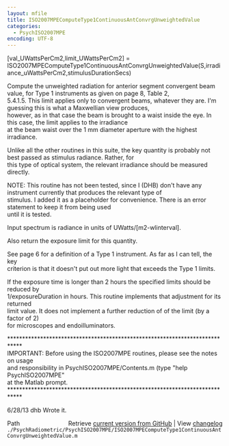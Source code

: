 ```yaml
---
layout: mfile
title: ISO2007MPEComputeType1ContinuousAntConvrgUnweightedValue
categories:
  - PsychISO2007MPE
encoding: UTF-8
---
```


[val\_UWattsPerCm2,limit\_UWattsPerCm2] = ISO2007MPEComputeType1ContinuousAntConvrgUnweightedValue(S,irradiance\_uWattsPerCm2,stimulusDurationSecs)  

Compute the unweighted radiation for anterior segment convergent beam value, for Type 1 instruments as given on page 8, Table 2,  
5\.4.1.5.  This limit applies only to convergent beams, whatever they are.  I'm guessing this is what a Maxwellian view produces,  
however, as in that case the beam is brought to a waist inside the eye.  In this case, the limit applies to the irradiance  
at the beam waist over the 1 mm diameter aperture with the highest irradiance.  

Unlike all the other routines in this suite, the key quantity is probably not best passed as stimulus radiance.  Rather, for  
this type of optical system, the relevant irradiance should be measured directly.  

NOTE: This routine has not been tested, since I (DHB) don't have any instrument currently that produces the relevant type of  
stimulus.  I added it as a placeholder for convenience.  There is an error statement to keep it from being used  
until it is tested.  

Input spectrum is radiance in units of UWatts/[m2-wlinterval].  

Also return the exposure limit for this quantity.  

See page 6 for a definition of a Type 1 instrument.  As far as I can tell, the key  
criterion is that it doesn't put out more light that exceeds the Type 1 limits.  

If the exposure time is longer than 2 hours the specified limits should be reduced by  
1/exposureDuration in hours.  This routine implements that adjustment for its returned  
limit value.  It does not implement a further reduction of of the limit (by a factor of 2)  
for microscopes and endoilluminators.  

\*\*\*\*\*\*\*\*\*\*\*\*\*\*\*\*\*\*\*\*\*\*\*\*\*\*\*\*\*\*\*\*\*\*\*\*\*\*\*\*\*\*\*\*\*\*\*\*\*\*\*\*\*\*\*\*\*\*\*\*\*\*\*\*\*\*\*\*\*\*\*\*\*\*\*\*  
IMPORTANT: Before using the ISO2007MPE routines, please see the notes on usage  
and responsibility in PsychISO2007MPE/Contents.m (type "help PsychISO2007MPE"  
at the Matlab prompt.  
\*\*\*\*\*\*\*\*\*\*\*\*\*\*\*\*\*\*\*\*\*\*\*\*\*\*\*\*\*\*\*\*\*\*\*\*\*\*\*\*\*\*\*\*\*\*\*\*\*\*\*\*\*\*\*\*\*\*\*\*\*\*\*\*\*\*\*\*\*\*\*\*\*\*\*\*  

6/28/13  dhb  Wrote it.  


<div class="code_header" style="text-align:right;">
  <span style="float:left;">Path&nbsp;&nbsp;</span> <span class="counter">Retrieve <a href=
  "https://raw.github.com/Psychtoolbox-3/Psychtoolbox-3/beta/./PsychRadiometric/PsychISO2007MPE/ISO2007MPEComputeType1ContinuousAntConvrgUnweightedValue.m">current version from GitHub</a> | View <a href=
  "https://github.com/Psychtoolbox-3/Psychtoolbox-3/commits/beta/./PsychRadiometric/PsychISO2007MPE/ISO2007MPEComputeType1ContinuousAntConvrgUnweightedValue.m">changelog</a></span>
</div>
<div class="code">
  <code>./PsychRadiometric/PsychISO2007MPE/ISO2007MPEComputeType1ContinuousAntConvrgUnweightedValue.m</code>
</div>
